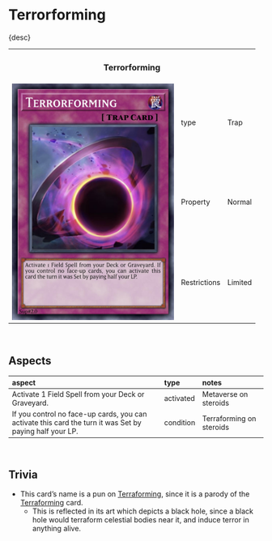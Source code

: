# Terrorforming

{desc}


<table>
  <tr>
    <th colspan="3"> <h3> Terrorforming </h3> </th>
  </tr>
  <tr>
    <td rowspan="4"> <img src="../../../.assets/cards/traps/Terrorforming.png" width="320px"> </td>
  </tr>
  <tr>
    <td> type </td>
    <td> Trap </td>
  </tr>
  <tr>
    <td> Property </td>
    <td> Normal </td>
  </tr>
  <tr>
    <td> Restrictions </td>
    <td> Limited </td>
  </tr>
</table>


<br>


## Aspects

| aspect | type | notes |
| :----- | :--- | :---- |
| Activate 1 Field Spell from your Deck or Graveyard. | activated | Metaverse on steroids |
| If you control no face-up cards, you can activate this card the turn it was Set by paying half your LP. | condition | Terraforming on steroids |


<br>


## Trivia

- This card’s name is a pun on [Terraforming](https://en.wikipedia.org/wiki/Terraforming), since it is a parody of the [Terraforming](https://yugipedia.com/wiki/Terraforming) card.
  - This is reflected in its art which depicts a black hole, since a black hole would terraform celestial bodies near it, and induce terror in anything alive.
